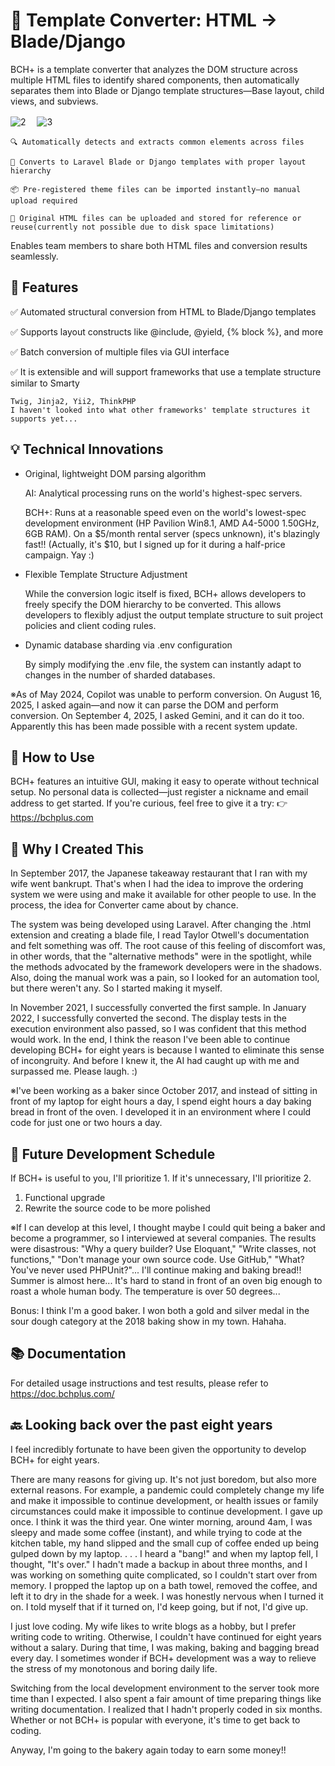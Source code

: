# 🔄 Template Converter: HTML -> Blade/Django
BCH+ is a template converter that analyzes the DOM structure across multiple HTML files to identify shared components, then automatically separates them into Blade or Django template structures—Base layout, child views, and subviews.

![2](https://github.com/user-attachments/assets/a249c176-a209-4933-8996-e16cb16e423f) 　![3](https://github.com/user-attachments/assets/d83d35df-7c9e-4b84-bdec-e98198916ae3)


    🔍 Automatically detects and extracts common elements across files
  
    🧩 Converts to Laravel Blade or Django templates with proper layout hierarchy
  
    📦 Pre-registered theme files can be imported instantly—no manual upload required
  
    📁 Original HTML files can be uploaded and stored for reference or reuse(currently not possible due to disk space limitations)
  

Enables team members to share both HTML files and conversion results seamlessly.

## 🚀 Features
✅ Automated structural conversion from HTML to Blade/Django templates

✅ Supports layout constructs like @include, @yield, {% block %}, and more

✅ Batch conversion of multiple files via GUI interface

✅ It is extensible and will support frameworks that use a template structure similar to Smarty

    Twig, Jinja2, Yii2, ThinkPHP
    I haven't looked into what other frameworks' template structures it supports yet...

## 💡 Technical Innovations
- Original, lightweight DOM parsing algorithm

  AI: Analytical processing runs on the world's highest-spec servers.

  BCH+: Runs at a reasonable speed even on the world's lowest-spec development environment (HP Pavilion Win8.1, AMD A4-5000 1.50GHz, 6GB RAM).
On a $5/month rental server (specs unknown), it's blazingly fast!! (Actually, it's $10, but I signed up for it during a half-price campaign. Yay :)

- Flexible Template Structure Adjustment

    While the conversion logic itself is fixed, BCH+ allows developers to freely specify the DOM hierarchy to be converted. This allows developers to flexibly adjust the output template structure to suit project policies and client coding rules.

- Dynamic database sharding via .env configuration

    By simply modifying the .env file, the system can instantly adapt to changes in the number of sharded databases.

※As of May 2024, Copilot was unable to perform conversion. On August 16, 2025, I asked again—and now it can parse the DOM and perform conversion. On September 4, 2025, I asked Gemini, and it can do it too. Apparently this has been made possible with a recent system update.
    
## 📘 How to Use
BCH+ features an intuitive GUI, making it easy to operate without technical setup. No personal data is collected—just register a nickname and email address to get started. If you're curious, feel free to give it a try: 👉 https://bchplus.com

## 📌 Why I Created This

In September 2017, the Japanese takeaway restaurant that I ran with my wife went bankrupt. That's when I had the idea to improve the ordering system we were using and make it available for other people to use. In the process, the idea for Converter came about by chance.

The system was being developed using Laravel. After changing the .html extension and creating a blade file, I read Taylor Otwell's documentation and felt something was off.
The root cause of this feeling of discomfort was, in other words, that the "alternative methods" were in the spotlight, while the methods advocated by the framework developers were in the shadows.
Also, doing the manual work was a pain, so I looked for an automation tool, but there weren't any. So I started making it myself.

In November 2021, I successfully converted the first sample. In January 2022, I successfully converted the second.
The display tests in the execution environment also passed, so I was confident that this method would work.
In the end, I think the reason I've been able to continue developing BCH+ for eight years is because I wanted to eliminate this sense of incongruity.
And before I knew it, the AI ​​had caught up with me and surpassed me. Please laugh. :)

※I've been working as a baker since October 2017, and instead of sitting in front of my laptop for eight hours a day, I spend eight hours a day baking bread in front of the oven.
I developed it in an environment where I could code for just one or two hours a day.

## 📅 Future Development Schedule
If BCH+ is useful to you, I'll prioritize 1. If it's unnecessary, I'll prioritize 2.
1. Functional upgrade
2. Rewrite the source code to be more polished

※If I can develop at this level, I thought maybe I could quit being a baker and become a programmer, so I interviewed at several companies.
The results were disastrous: "Why a query builder? Use Eloquant," "Write classes, not functions," "Don't manage your own source code. Use GitHub," "What? You've never used PHPUnit?"...
I'll continue making and baking bread!! Summer is almost here... It's hard to stand in front of an oven big enough to roast a whole human body. The temperature is over 50 degrees...

Bonus: I think I'm a good baker. I won both a gold and silver medal in the sour dough category at the 2018 baking show in my town.
Hahaha.

## 📚 Documentation
For detailed usage instructions and test results, please refer to https://doc.bchplus.com/

## 🔙 Looking back over the past eight years

I feel incredibly fortunate to have been given the opportunity to develop BCH+ for eight years.

There are many reasons for giving up. It's not just boredom, but also more external reasons.
For example, a pandemic could completely change my life and make it impossible to continue development, or health issues or family circumstances could make it impossible to continue development.
I gave up once. I think it was the third year. One winter morning, around 4am, I was sleepy and made some coffee (instant),
and while trying to code at the kitchen table, my hand slipped and the small cup of coffee ended up being gulped down by my laptop. . . . I heard a "bang!" and when my laptop fell, I thought, "It's over."
I hadn't made a backup in about three months, and I was working on something quite complicated, so I couldn't start over from memory.
I propped the laptop up on a bath towel, removed the coffee, and left it to dry in the shade for a week. I was honestly nervous when I turned it on.
I told myself that if it turned on, I'd keep going, but if not, I'd give up.

I just love coding. My wife likes to write blogs as a hobby, but I prefer writing code to writing.
Otherwise, I couldn't have continued for eight years without a salary.
During that time, I was making, baking and bagging bread every day. I sometimes wonder if BCH+ development was a way to relieve the stress of my monotonous and boring daily life.

Switching from the local development environment to the server took more time than I expected. I also spent a fair amount of time preparing things like writing documentation.
I realized that I hadn't properly coded in six months.
Whether or not BCH+ is popular with everyone, it's time to get back to coding.

Anyway, I'm going to the bakery again today to earn some money!!
